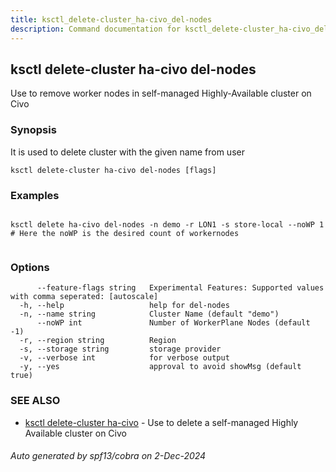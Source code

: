 ```yaml
---
title: ksctl_delete-cluster_ha-civo_del-nodes
description: Command documentation for ksctl_delete-cluster_ha-civo_del-nodes
---
```


## ksctl delete-cluster ha-civo del-nodes

Use to remove worker nodes in self-managed Highly-Available cluster on Civo

### Synopsis

It is used to delete cluster with the given name from user

```
ksctl delete-cluster ha-civo del-nodes [flags]
```

### Examples

```

ksctl delete ha-civo del-nodes -n demo -r LON1 -s store-local --noWP 1      # Here the noWP is the desired count of workernodes
	
```

### Options

```
      --feature-flags string   Experimental Features: Supported values with comma seperated: [autoscale]
  -h, --help                   help for del-nodes
  -n, --name string            Cluster Name (default "demo")
      --noWP int               Number of WorkerPlane Nodes (default -1)
  -r, --region string          Region
  -s, --storage string         storage provider
  -v, --verbose int            for verbose output
  -y, --yes                    approval to avoid showMsg (default true)
```

### SEE ALSO

* [ksctl delete-cluster ha-civo](ksctl_delete-cluster_ha-civo.md)	 - Use to delete a self-managed Highly Available cluster on Civo

###### Auto generated by spf13/cobra on 2-Dec-2024
